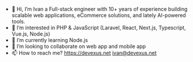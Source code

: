- 👋 Hi, I’m Ivan a Full-stack engineer with 10+ years of experience building scalable web applications, eCommerce solutions, and lately AI-powered tools.
- 👀 I’m interested in PHP & JavaScript (Laravel, React, Next.js, Typescript, Vue.js, Node.js) 
- 🌱 I’m currently learning Node.js 
- 💞️ I’m looking to collaborate on web app and mobile app
- 📫 How to reach me? https://devexus.net ivan@devexus.net

<!---
ivkatic/ivkatic is a ✨ special ✨ repository because its `README.md` (this file) appears on your GitHub profile.
You can click the Preview link to take a look at your changes.
--->
